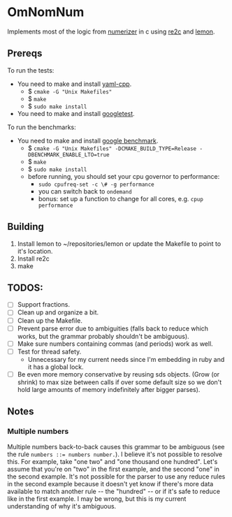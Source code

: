 # OmNomNum

Implements most of the logic from [numerizer](https://github.com/jduff/numerizer) in c using [re2c](http://re2c.org/) and [lemon](http://www.hwaci.com/sw/lemon/).

## Prereqs

To run the tests:

- You need to make and install [yaml-cpp](https://github.com/jbeder/yaml-cpp).
    - $ `cmake -G "Unix Makefiles"`
    - $ `make`
    - $ `sudo make install`
- You need to make and install [googletest](https://github.com/google/googletest).

To run the benchmarks:

- You need to make and install [google benchmark](https://github.com/google/benchmark).
    - $ `cmake -G "Unix Makefiles" -DCMAKE_BUILD_TYPE=Release -DBENCHMARK_ENABLE_LTO=true`
    - $ `make`
    - $ `sudo make install`
    - before running, you should set your cpu governor to performance:
        - `sudo cpufreq-set -c \# -g performance`
        - you can switch back to `ondemand`
        - bonus: set up a function to change for all cores, e.g. `cpup performance`

## Building

1. Install lemon to ~/repositories/lemon or update the Makefile to point to it's location.
2. Install re2c
3. make

## TODOS:

- [ ] Support fractions.
- [ ] Clean up and organize a bit.
- [ ] Clean up the Makefile.
- [ ] Prevent parse error due to ambiguities (falls back to reduce which works,
      but the grammar probably shouldn't be ambiguous).
- [ ] Make sure numbers containing commas (and periods) work as well.
- [ ] Test for thread safety.
    - Unnecessary for my current needs since I'm embedding in ruby and it has a
      global lock.
- [ ] Be even more memory conservative by reusing sds objects. (Grow (or shrink)
      to max size between calls if over some default size so we don't hold
      large amounts of memory indefinitely after bigger parses).

## Notes

### Multiple numbers

Multiple numbers back-to-back causes this grammar to be ambiguous (see the rule
`numbers ::= numbers number.`). I believe it's not possible to resolve this. For
example, take "one two" and "one thousand one hundred". Let's assume that you're
on "two" in the first example, and the second "one" in the second example. It's
not possible for the  parser to use any reduce rules in the second example
because it doesn't yet know if there's more data available to match another
rule -- the "hundred" -- or if it's safe to reduce like in the first example. I
may be wrong, but this is my current understanding of why it's ambiguous.
